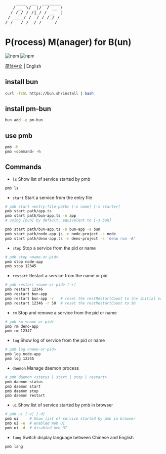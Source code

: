 <pre>
    ____  __  _______
   / __ \/  |/  / __ )
  / /_/ / /|_/ / __  |
 / ____/ /  / / /_/ /
/_/   /_/  /_/_____/
</pre>

# P(rocess) M(anager) for B(un)

![npm](https://img.shields.io/npm/v/pm-bun?style=flat-square)
![npm](https://img.shields.io/npm/dt/pm-bun?style=flat-square)


[简体中文](README_zh.md) | English

## install bun

```bash
curl -fsSL https://bun.sh/install | bash
```

## install pm-bun

```bash
bun add -g pm-bun
```

## use pmb
```bash
pmb -h
pmb <command> -h
```

## Commands

- `ls` Show list of service started by pmb

```bash
pmb ls 
```

- `start` Start a service from the entry file

```bash
# pmb start <entry-file-path> [-n name] [-s starter]
pmb start path/app.ts
pmb start path/bun-app.ts -n app 
# using [bun] by default, equivalent to [-s bun]

pmb start path/bun-app.ts -n bun-app -s bun
pmb start path/node-app.js -n node-project -s node
pmb start path/deno-app.ts -n deno-project -s 'deno run -A'

```

- `stop` Stop a service from the pid or name

```bash
# pmb stop <name-or-pid>
pmb stop node-app
pmb stop 12345
```

- `restart` Restart a service from the name or pid

```bash
# pmb restart <name-or-pid> [-r]
pmb restart 12346
pmb restart bun-app
pmb restart bun-app -r   # reset the restRestartCount to the initial value
pmb restart 12346 -r 50  # reset the restRestartCount to 50
```

- `rm` Stop and remove a service from the pid or name

```bash
# pmb rm <name-or-pid>
pmb rm deno-app
pmb rm 12347
```

- `log` Show log of service from the pid or name

```bash
# pmb log <name-or-pid>
pmb log node-app
pmb log 12345
```

- `daemon` Manage daemon process

```bash
# pmb daemon <status | start | stop | restart>
pmb daemon status
pmb daemon start
pmb daemon stop
pmb daemon restart
```

- `ui` Show list of service started by pmb in browser

```bash
# pmb ui [-e] [-d]
pmb ui     # Show list of service started by pmb in browser
pmb ui -e  # enabled Web UI
pmb ui -d  # disabled Web UI
```

- `lang` Switch display language between Chinese and English

```bash
pmb lang
```
